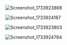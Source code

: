 ![Screenshot_1733923868](https://github.com/user-attachments/assets/53363571-571a-4180-a099-a664db3edde4)


![Screenshot_1733924187](https://github.com/user-attachments/assets/e931c1dd-f46f-4a58-8185-4696bea28851)


![Screenshot_1733923803](https://github.com/user-attachments/assets/d28b572e-0ef1-4971-af9a-7fcb5178f6ee)


![Screenshot_1733924784](https://github.com/user-attachments/assets/8fbc8300-dd69-4343-8ef3-40584b60bb24)


